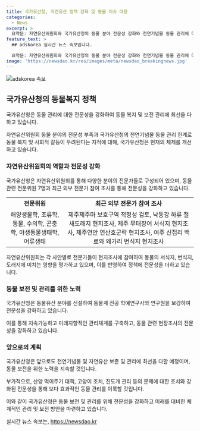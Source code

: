 ```yaml
---
title: 국가유산청, 자연유산 정책 강화 및 동물 이슈 대응
categories:
  - News
excerpt: >
  요약문: 자연유산위원회와 국가유산청의 동물 분야 전문성 강화와 천연기념물 동물 관리에 대한 대응 계획이 소개되었습니다. 산양 떼죽음과 마라도, 을숙도의 길고양이 처리, 그리고 진도개 관리를 중심으로 동물 복지와 유산 보전을 위한 조치가 계획되었으며, 동물 전문가들의 참여와 관리체계 구축이 강조되고 있습니다. 또한, 국가유산청은 앞으로도 강화된 전문성과 천연기념물 등 자연유산 보존·관리에 최선을 다할 계획이라고 밝혔습니다.
feature_text: >
  ## adskorea 실시간 뉴스 속보입니다.

  요약문: 자연유산위원회와 국가유산청의 동물 분야 전문성 강화와 천연기념물 동물 관리에 대한 대응 계획이 소개되었습니다. 산양 떼죽음과 마라도, 을숙도의 길고양이 처리, 그리고 진도개 관리를 중심으로 동물 복지와 유산 보전을 위한 조치가 계획되었으며, 동물 전문가들의 참여와 관리체계 구축이 강조되고 있습니다. 또한, 국가유산청은 앞으로도 강화된 전문성과 천연기념물 등 자연유산 보존·관리에 최선을 다할 계획이라고 밝혔습니다.
image: 'https://newsdao.kr/res/images/meta/newsdao_breakingnews.jpg'
---
```


<p><img src="https://newsdao.kr/res/images/meta/newsdao_breakingnews.jpg" alt="adskorea 속보" /></p>

<h2 data-ke-size="size26">국가유산청의 동물복지 정책</h2>

<p>국가유산청은 동물 관리에 대한 전문성을 강화하여 동물 복지 및 보전 관리에 최선을 다하고 있습니다.</p>

<p data-ke-size="size16">자연유산위원회 동물 분야의 전문성 부족과 국가유산청의 천연기념물 동물 관리 한계로 동물 복지 및 사회적 갈등이 우려된다는 지적에 대해, 국가유산청은 현재의 체제를 개선하고 있습니다.</p>

<h3>자연유산위원회의 역할과 전문성 강화</h3>

<p>국가유산청은 자연유산위원회를 통해 다양한 분야의 전문가들로 구성되어 있으며, 동물 관련 전문위원 7명과 최근 외부 전문가 참여 조사를 통해 전문성을 강화하고 있습니다.</p>

<table>
  <tr>
    <td style="text-align: center; height: 17px;"><b>전문위원</b></td>
    <td style="text-align: center; height: 17px;"><b>최근 외부 전문가 참여 조사</b></td>
  </tr>
  <tr>
    <td style="text-align: center; height: 17px;">해양생물학, 조류학, 동물, 수의학, 곤충학, 야생동물생태학, 어류생태</td>
    <td style="text-align: center; height: 17px;">제주제주마 보호구역 적정성 검토, 낙동강 하류 철새도래지 현지조사, 제주 무태장어 서식지 현지조사, 제주연안 연산호군락 현지조사, 여주 신접리 백로와 왜가리 번식지 현지조사</td>
  </tr>
</table>

<p data-ke-size="size16">자연유산위원회는 각 사안별로 전문가들이 현지조사에 참여하여 동물의 서식지, 번식지, 도래지에 미치는 영향을 평가하고 있으며, 이를 반영하여 정책에 전문성을 더하고 있습니다.</p>

<h3>동물 보전 및 관리를 위한 노력</h3>

<p>국가유산청은 동물유산 분야를 신설하여 동물계 전공 학예연구사와 연구원을 보강하여 전문성을 강화하고 있습니다.</p>

<p data-ke-size="size16">이를 통해 지속가능하고 미래지향적인 관리체계를 구축하고, 동물 관련 현장조사의 전문성을 강화하고 있습니다.</p>

<h3>앞으로의 계획</h3>

<p>국가유산청은 앞으로도 천연기념물 및 자연유산 보존 및 관리에 최선을 다할 예정이며, 동물 보전을 위한 노력을 지속할 것입니다.</p>

<p data-ke-size="size16">부가적으로, 산양 먹이주기 대책, 고양이 조치, 진도개 관리 등의 문제에 대한 조치와 강화된 전문성을 통해 보다 효과적인 동물 관리를 이룩할 것입니다.</p>

<p>이와 같이 국가유산청은 동물 보전 및 관리를 위해 전문성을 강화하고 미래를 대비한 체계적인 관리 및 보전 방안을 마련하고 있습니다.</p>
실시간 뉴스 속보는, <a href="https://newsdao.kr" rel="dofollow">https://newsdao.kr</a>


